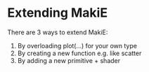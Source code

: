 # Extending MakiE

There are 3 ways to extend MakiE:

1) By overloading plot(...) for your own type
2) By creating a new function e.g. like scatter
3) By adding a new primitive + shader

